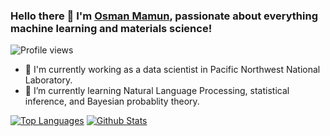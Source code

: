 ### Hello there 👋 I'm [Osman Mamun](https://www.linkedin.com/in/osman-mamun/), passionate about everything machine learning and materials science!

![Profile views](https://gpvc.arturio.dev/mamunm)

- 🧪 I'm currently working as a data scientist in Pacific Northwest National Laboratory.
- 🌱 I’m currently learning Natural Language Processing, statistical inference, and Bayesian probablity theory.

[![Top Languages](https://github-readme-stats.vercel.app/api/top-langs/?username=mamunm)](https://github.com/mamunm)
[![Github Stats](https://github-readme-stats.vercel.app/api?username=mamunm)](https://github.com/mamunm)


<!---
- 🤔 I’m looking for help with 
- 💬 Ask me about ...
- 📫 How to reach me: ...
- 😄 Pronouns: ...
- ⚡ Fun fact: ...
- 👯 I’m looking to collaborate on machine learning code development, applications of machine learning to various high impact scientific applications, and applications of natural language processing to solve challenging problems.

Thanks for finding yourself at my Github page! I treat Github like my second website and am constantly updating readmes and projects that I am currently invloved in.

- 🧪 I'm currently working on ML methods (mostly graph and language models) for chemical and materials discovery with [Kebotix Inc](https://www.kebotix.com/) (Boston MA, USA). I work remotely from Toronto/Waterloo at the moment.
- 🤖 On my own time I'm working on a project with [Kevin Shen](https://github.com/kshen3778) involving - at an oversimplified level - a meta-leraning heuristic using neural networks to generate their own weights.
- ⌛ Recently, [Don Townsend](https://github.com/townofdon) and I started a new project to build an app for virtual queues with an RL engine to optimize for fairness and efficiency of services simultaneously.
- ☕ I'd love to collaborate on any related projects or any compelling ideas that I can take up, or just chat and answer questions about stuff outside programming.

-->
